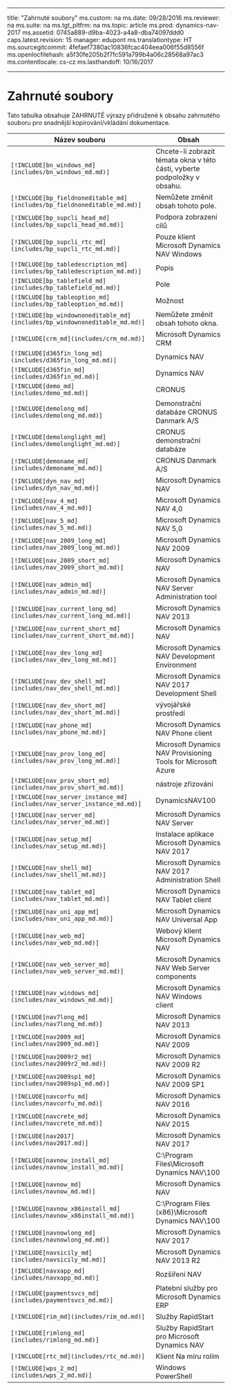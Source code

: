 
---
title: "Zahrnuté soubory"
ms.custom: na
ms.date: 09/28/2016
ms.reviewer: na
ms.suite: na
ms.tgt_pltfrm: na
ms.topic: article
ms.prod: dynamics-nav-2017
ms.assetid: 0745a889-d9ba-4023-a4a8-dba74097ddd0
caps.latest.revision: 15
manager: edupont
ms.translationtype: HT
ms.sourcegitcommit: 4fefaef7380ac10836fcac404eea006f55d8556f
ms.openlocfilehash: a5f30fe205b2f7fc591a799b4a06c28568a97ac3
ms.contentlocale: cs-cz
ms.lasthandoff: 10/16/2017

---

# <a name="include-files"></a>Zahrnuté soubory

Tato tabulka obsahuje ZAHRNUTÉ výrazy přidružené k obsahu zahrnutého souboru pro snadnější kopírování/vkládání dokumentace.

|Název souboru   |Obsah  |
|------------|---------|
|`[!INCLUDE[bn_windows_md](includes/bn_windows_md.md)]`|Chcete-li zobrazit témata okna v této části, vyberte podpoložky v obsahu.|
|`[!INCLUDE[bp_fieldnoneditable_md](includes/bp_fieldnoneditable_md.md)]`|Nemůžete změnit obsah tohoto pole.|
|`[!INCLUDE[bp_supcli_head_md](includes/bp_supcli_head_md.md)]`|Podpora zobrazení cílů|
|`[!INCLUDE[bp_supcli_rtc_md](includes/bp_supcli_rtc_md.md)]`|Pouze klient Microsoft Dynamics NAV Windows|
|`[!INCLUDE[bp_tabledescription_md](includes/bp_tabledescription_md.md)]`|Popis| 
|`[!INCLUDE[bp_tablefield_md](includes/bp_tablefield_md.md)]`|Pole|
|`[!INCLUDE[bp_tableoption_md](includes/bp_tableoption_md.md)]`|Možnost|
|`[!INCLUDE[bp_windownoneditable_md](includes/bp_windownoneditable_md.md)]`|Nemůžete změnit obsah tohoto okna.|
|`[!INCLUDE[crm_md](includes/crm_md.md)]`|Microsoft Dynamics CRM|
|`[!INCLUDE[d365fin_long_md](includes/d365fin_long_md.md)]`|Dynamics NAV|
|`[!INCLUDE[d365fin_md](includes/d365fin_md.md)]`|Dynamics NAV|
|`[!INCLUDE[demo_md](includes/demo_md.md)]`|CRONUS|
|`[!INCLUDE[demolong_md](includes/demolong_md.md)]`|Demonstrační databáze CRONUS Danmark A/S|
|`[!INCLUDE[demolonglight_md](includes/demolonglight_md.md)]`|CRONUS demonstrační databáze|
|`[!INCLUDE[demoname_md](includes/demoname_md.md)]`|CRONUS Danmark A/S|
|`[!INCLUDE[dyn_nav_md](includes/dyn_nav_md.md)]`|Microsoft Dynamics NAV|
|`[!INCLUDE[nav_4_md](includes/nav_4_md.md)]`|Microsoft Dynamics NAV 4,0|
|`[!INCLUDE[nav_5_md](includes/nav_5_md.md)]`|Microsoft Dynamics NAV 5,0|
|`[!INCLUDE[nav_2009_long_md](includes/nav_2009_long_md.md)]`|Microsoft Dynamics NAV 2009|
|`[!INCLUDE[nav_2009_short_md](includes/nav_2009_short_md.md)]`|Microsoft Dynamics NAV|
|`[!INCLUDE[nav_admin_md](includes/nav_admin_md.md)]`|Microsoft Dynamics NAV Server Administration tool|
|`[!INCLUDE[nav_current_long_md](includes/nav_current_long_md.md)]`|Microsoft Dynamics NAV 2013|
|`[!INCLUDE[nav_current_short_md](includes/nav_current_short_md.md)]`|Microsoft Dynamics NAV|
|`[!INCLUDE[nav_dev_long_md](includes/nav_dev_long_md.md)]`|Microsoft Dynamics NAV Development Environment|
|`[!INCLUDE[nav_dev_shell_md](includes/nav_dev_shell_md.md)]`|Microsoft Dynamics NAV 2017 Development Shell|
|`[!INCLUDE[nav_dev_short_md](includes/nav_dev_short_md.md)]`|vývojářské prostředí|
|`[!INCLUDE[nav_phone_md](includes/nav_phone_md.md)]`|Microsoft Dynamics NAV Phone client|
|`[!INCLUDE[nav_prov_long_md](includes/nav_prov_long_md.md)]`|Microsoft Dynamics NAV Provisioning Tools for Microsoft Azure|
|`[!INCLUDE[nav_prov_short_md](includes/nav_prov_short_md.md)]`|nástroje zřizování|
|`[!INCLUDE[nav_server_instance_md](includes/nav_server_instance_md.md)]`|DynamicsNAV100|
|`[!INCLUDE[nav_server_md](includes/nav_server_md.md)]`|Microsoft Dynamics NAV Server|
|`[!INCLUDE[nav_setup_md](includes/nav_setup_md.md)]`|Instalace aplikace Microsoft Dynamics NAV 2017|
|`[!INCLUDE[nav_shell_md](includes/nav_shell_md.md)]`|Microsoft Dynamics NAV 2017 Administration Shell|
|`[!INCLUDE[nav_tablet_md](includes/nav_tablet_md.md)]`|Microsoft Dynamics NAV Tablet client|
|`[!INCLUDE[nav_uni_app_md](includes/nav_uni_app_md.md)]`|Microsoft Dynamics NAV Universal App|
|`[!INCLUDE[nav_web_md](includes/nav_web_md.md)]`|Webový klient Microsoft Dynamics NAV|
|`[!INCLUDE[nav_web_server_md](includes/nav_web_server_md.md)]`|Microsoft Dynamics NAV Web Server components|
|`[!INCLUDE[nav_windows_md](includes/nav_windows_md.md)]`|Microsoft Dynamics NAV Windows client|
|`[!INCLUDE[nav7long_md](includes/nav7long_md.md)]`|Microsoft Dynamics NAV 2013|
|`[!INCLUDE[nav2009_md](includes/nav2009_md.md)]`|Microsoft Dynamics NAV 2009|
|`[!INCLUDE[nav2009r2_md](includes/nav2009r2_md.md)]`|Microsoft Dynamics NAV 2009 R2|
|`[!INCLUDE[nav2009sp1_md](includes/nav2009sp1_md.md)]`|Microsoft Dynamics NAV 2009 SP1|
|`[!INCLUDE[navcorfu_md](includes/navcorfu_md.md)]`|Microsoft Dynamics NAV 2016|
|`[!INCLUDE[navcrete_md](includes/navcrete_md.md)]`|Microsoft Dynamics NAV 2015|
|`[!INCLUDE[nav2017](includes/nav2017.md)]`|Microsoft Dynamics NAV 2017|
|`[!INCLUDE[navnow_install_md](includes/navnow_install_md.md)]`|C:\\Program Files\\Microsoft Dynamics NAV\\100|
|`[!INCLUDE[navnow_md](includes/navnow_md.md)]`|Microsoft Dynamics NAV|
|`[!INCLUDE[navnow_x86install_md](includes/navnow_x86install_md.md)]`|C:\\Program Files \(x86\)\\Microsoft Dynamics NAV\\100|
|`[!INCLUDE[navnowlong_md](includes/navnowlong_md.md)]`|Microsoft Dynamics NAV 2017|
|`[!INCLUDE[navsicily_md](includes/navsicily_md.md)]`|Microsoft Dynamics NAV 2013 R2|
|`[!INCLUDE[navxapp_md](includes/navxapp_md.md)]`|Rozšíření NAV|
|`[!INCLUDE[paymentsvcs_md](includes/paymentsvcs_md.md)]`|Platební služby pro Microsoft Dynamics ERP|
|`[!INCLUDE[rim_md](includes/rim_md.md)]`|Služby RapidStart|
|`[!INCLUDE[rimlong_md](includes/rimlong_md.md)]`|Služby RapidStart pro Microsoft Dynamics NAV|
|`[!INCLUDE[rtc_md](includes/rtc_md.md)]`|Klient Na míru rolím|
|`[!INCLUDE[wps_2_md](includes/wps_2_md.md)]`|Windows PowerShell|

